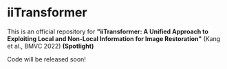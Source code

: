 # iiTransformer
This is an official repository for **"iiTransformer: A Unified Approach to Exploiting Local and Non-Local Information for Image Restoration"** (Kang et al., BMVC 2022) **(Spotlight)**

Code will be released soon! 

<!--
## Introduction
<picture> <source media="" srcset="/assets/images/intro.pdf"> </picture>
iiTransformer exploits local and non-local information within an image by treating pixels and patches as tokens, resp., in a Transformer layer. 

<picture> <source media="" srcset="/assets/images/aMSA_eMSA.pdf"> </picture>
The switch between intra MSA (aMSA) and inter MSA (eMSA) is determined by the use of a reshape operation within the MSA module of a Transformer layer.
-->
